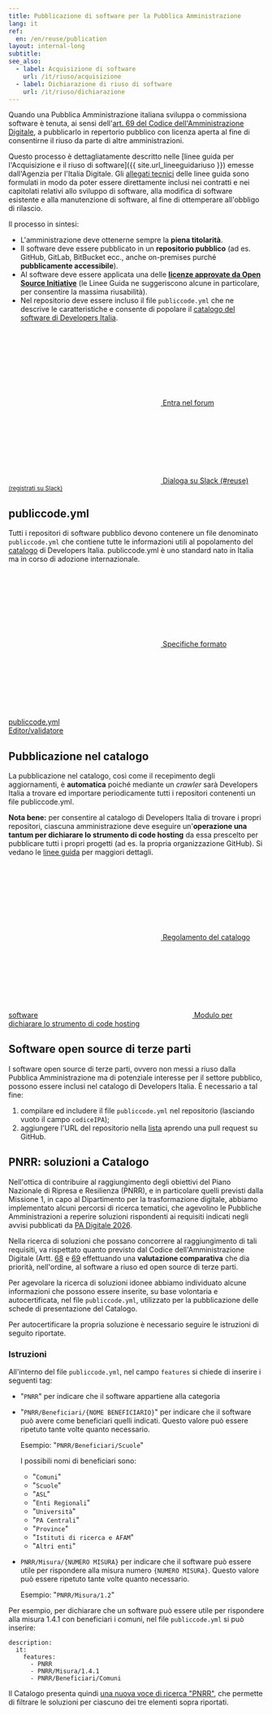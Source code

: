 ```yaml
---
title: Pubblicazione di software per la Pubblica Amministrazione
lang: it
ref:
  en: /en/reuse/publication
layout: internal-long
subtitle:
see_also:
  - label: Acquisizione di software
    url: /it/riuso/acquisizione
  - label: Dichiarazione di riuso di software
    url: /it/riuso/dichiarazione
---
```


Quando una Pubblica Amministrazione italiana sviluppa o commissiona software è tenuta, ai sensi dell'[art. 69 del Codice dell'Amministrazione Digitale](https://docs.italia.it/italia/piano-triennale-ict/codice-amministrazione-digitale-docs/it/v2017-12-13/_rst/capo6_art69.html), a pubblicarlo in repertorio pubblico con licenza aperta al fine di consentirne il riuso da parte di altre amministrazioni.

Questo processo è dettagliatamente descritto nelle [linee guida per l'Acquisizione e il riuso di software]({{ site.url_lineeguidariuso }}) emesse dall'Agenzia per l'Italia Digitale. Gli [allegati tecnici](https://docs.italia.it/italia/developers-italia/lg-acquisizione-e-riuso-software-per-pa-docs/it/stabile/attachments/allegato-b-guida-alla-pubblicazione-open-source-di-software-realizzato-per-la-pa.html) delle linee guida sono formulati in modo da poter essere direttamente inclusi nei contratti e nei capitolati relativi allo sviluppo di software, alla modifica di software esistente e alla manutenzione di software, al fine di ottemperare all'obbligo di rilascio.

Il processo in sintesi:

- L'amministrazione deve ottenerne sempre la **piena titolarità**.
- Il software deve essere pubblicato in un **repositorio pubblico** (ad es. GitHub, GitLab, BitBucket ecc., anche on-premises purché **pubblicamente accessibile**).
- Al software deve essere applicata una delle **[licenze approvate da Open Source Initiative](https://opensource.org/licenses)** (le Linee Guida ne suggeriscono alcune in particolare, per consentire la massima riusabilità).
- Nel repositorio deve essere incluso il file `publiccode.yml` che ne descrive le caratteristiche e consente di popolare il [catalogo del software di Developers Italia](/it/software).


<a class="btn btn-primary" href="https://forum.italia.it/c/software-open-source-per-la-pa"><svg class="icon icon-sm icon-white"><use xlink:href="/assets/svg/sprite.svg#it-horn"></use></svg> Entra nel forum</a>
<a class="btn btn-primary" href="https://developersitalia.slack.com/messages/CJRSS5S9W"><svg class="icon icon-sm icon-white"><use xlink:href="/assets/svg/sprite.svg#it-comment"></use></svg> Dialoga su Slack (#reuse)</a> <a href="https://slack.developers.italia.it/"><small>(registrati su Slack)</small></a>


## publiccode.yml

Tutti i repositori di software pubblico devono contenere un file denominato `publiccode.yml` che contiene tutte le informazioni utili al popolamento del [catalogo](/it/software) di Developers Italia. publiccode.yml è uno standard nato in Italia ma in corso di adozione internazionale.

<a class="btn btn-white btn-outline-primary" href="https://docs.italia.it/italia/developers-italia/publiccodeyml/it/master/"><svg class="icon icon-sm icon-primary"><use xlink:href="/assets/svg/sprite.svg#it-file"></use></svg> Specifiche formato publiccode.yml</a>
<a class="btn btn-primary" href="https://publiccode-editor.developers.italia.it/"><svg class="icon icon-sm icon-white"><use xlink:href="/assets/svg/sprite.svg#it-pencil"></use></svg>Editor/validatore</a>

## Pubblicazione nel catalogo

La pubblicazione nel catalogo, così come il recepimento degli aggiornamenti, è **automatica** poiché mediante un *crawler* sarà Developers Italia a trovare ed importare periodicamente tutti i repositori contenenti un file publiccode.yml.

**Nota bene:** per consentire al catalogo di Developers Italia di trovare i propri repositori, ciascuna amministrazione deve eseguire un'**operazione una tantum per dichiarare lo strumento di code hosting** da essa prescelto per pubblicare tutti i propri progetti (ad es. la propria organizzazione GitHub). Si vedano le [linee guida](https://docs.italia.it/italia/developers-italia/lg-acquisizione-e-riuso-software-per-pa-docs/it/stabile/attachments/allegato-a-guida-alla-pubblicazione-open-source-di-software-realizzato-per-la-pa.html#individuazione-dello-strumento-di-code-hosting) per maggiori dettagli.

<a class="btn btn-white btn-outline-primary" href="https://docs.italia.it/italia/developers-italia/policy-inserimento-catalogo-docs/it/stabile/"><svg class="icon icon-sm icon-primary"><use xlink:href="/assets/svg/sprite.svg#it-file"></use></svg> Regolamento del catalogo software</a>
<a class="btn btn-primary" href="https://onboarding.developers.italia.it/"><svg class="icon icon-sm icon-white"><use xlink:href="/assets/svg/sprite.svg#it-plus-circle"></use></svg> Modulo per dichiarare lo strumento di code hosting</a>

## Software open source di terze parti

I software open source di terze parti, ovvero non messi a riuso dalla Pubblica Amministrazione ma di potenziale interesse per il settore pubblico, possono essere inclusi nel catalogo di Developers Italia. È necessario a tal fine:

1. compilare ed includere il file `publiccode.yml` nel repositorio (lasciando vuoto il campo `codiceIPA`);
2. aggiungere l'URL del repositorio nella [lista](https://github.com/italia/developers-italia-backend/blob/master/crawler/whitelist/thirdparty.yml) aprendo una pull request su GitHub.

## PNRR: soluzioni a Catalogo

Nell'ottica di contribuire al raggiungimento degli obiettivi del Piano Nazionale di Ripresa e Resilienza (PNRR), 
e in particolare quelli previsti dalla Missione 1, in capo al Dipartimento per la trasformazione digitale, 
abbiamo implementato alcuni percorsi di ricerca tematici, che agevolino le Pubbliche Amministrazioni a 
reperire soluzioni rispondenti ai requisiti indicati negli avvisi pubblicati da [PA Digitale 2026](https://padigitale2026.gov.it/).

Nella ricerca di soluzioni che possano concorrere al raggiungimento di tali requisiti, va rispettato quanto previsto dal 
Codice dell'Amministrazione Digitale (Artt. [68](https://docs.italia.it/italia/piano-triennale-ict/codice-amministrazione-digitale-docs/it/v2021-07-30/_rst/capo_VI-articolo_68.html) 
e [69](https://docs.italia.it/italia/piano-triennale-ict/codice-amministrazione-digitale-docs/it/v2021-07-30/_rst/capo_VI-articolo_69.html) effettuando una **valutazione comparativa** che dia priorità,
nell'ordine, al software a riuso ed open source di terze parti. 

Per agevolare la ricerca di soluzioni idonee abbiamo individuato alcune informazioni che possono essere inserite, su base volontaria e autocertificata, nel file `publiccode.yml`, utilizzato
per la pubblicazione delle schede di presentazione del Catalogo.

Per autocertificare la propria soluzione è necessario seguire le istruzioni di seguito riportate.

### Istruzioni

All'interno del file `publiccode.yml`, nel campo `features` si chiede di inserire i seguenti tag:

* "`PNRR`" per indicare che il software appartiene alla categoria
* "`PNRR/Beneficiari/{NOME BENEFICIARIO}`" per indicare che il software può avere come beneficiari quelli indicati. Questo valore può essere ripetuto tante volte quanto necessario.

  Esempio: "`PNRR/Beneficiari/Scuole`"
  
  I possibili nomi di beneficiari sono:
    - "`Comuni`"
    - "`Scuole`"
    - "`ASL`"
    - "`Enti Regionali`"
    - "`Università`"
    - "`PA Centrali`"
    - "`Province`"
    - "`Istituti di ricerca e AFAM`"
    - "`Altri enti`"
* `PNRR/Misura/{NUMERO MISURA}` per indicare che il software può essere utile per rispondere alla misura numero `{NUMERO MISURA}`. Questo valore può essere ripetuto tante volte quanto necessario.
  
  Esempio: "`PNRR/Misura/1.2`"

Per esempio, per dichiarare che un software può essere utile per rispondere alla misura 1.4.1 con beneficiari i comuni, nel file `publiccode.yml` si può inserire:

    description:
      it:
        features:
          - PNRR
          - PNRR/Misura/1.4.1
          - PNRR/Beneficiari/Comuni

Il Catalogo presenta quindi [una nuova voce di ricerca "PNRR"](/it/search?pnrr=1), che permette di filtrare le soluzioni per ciascuno dei tre elementi sopra riportati.



